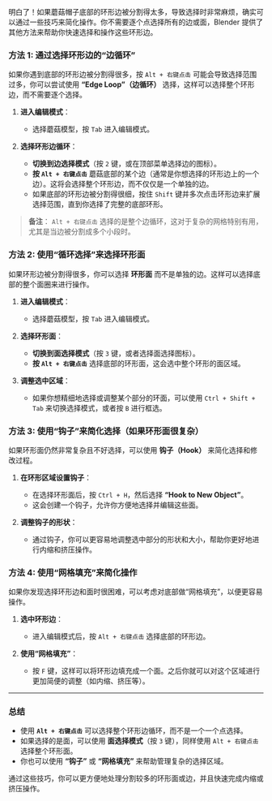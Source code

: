 明白了！如果蘑菇帽子底部的环形边被分割得太多，导致选择时非常麻烦，确实可以通过一些技巧来简化操作。你不需要逐个点选择所有的边或面，Blender 提供了其他方法来帮助你快速选择和操作这些环形边。

### **方法 1: 通过选择环形边的“边循环”**

如果你遇到底部的环形边被分割得很多，按 `Alt + 右键点击` 可能会导致选择范围过多，你可以尝试使用 **“Edge Loop”（边循环）** 选择，这样可以选择整个环形边，而不需要逐个选择。

1. **进入编辑模式**：
   - 选择蘑菇模型，按 `Tab` 进入编辑模式。

2. **选择环形边循环**：
   - **切换到边选择模式**（按 `2` 键，或在顶部菜单选择边的图标）。
   - **按 `Alt + 右键点击`** 蘑菇底部的某个边（通常是你想选择的环形边上的一个边）。这将会选择整个环形边，而不仅仅是一个单独的边。
   - 如果底部的环形边被分割得很细，按住 `Shift` 键并多次点击环形边来扩展选择范围，直到你选择了完整的底部环形。

> **备注**： `Alt + 右键点击` 选择的是整个边循环，这对于复杂的网格特别有用，尤其是当边被分割成多个小段时。

### **方法 2: 使用“循环选择”来选择环形面**

如果环形边被分割得很多，你可以选择 **环形面** 而不是单独的边。这样可以选择底部的整个面圈来进行操作。

1. **进入编辑模式**：
   - 选择蘑菇模型，按 `Tab` 进入编辑模式。

2. **选择环形面**：
   - **切换到面选择模式**（按 `3` 键，或者选择面选择图标）。
   - **按 `Alt + 右键点击`** 选择底部的环形面，这会选中整个环形的面区域。

3. **调整选中区域**：
   - 如果你想精细地选择或调整某个部分的环面，可以使用 `Ctrl + Shift + Tab` 来切换选择模式，或者按 `B` 进行框选。

### **方法 3: 使用“钩子”来简化选择（如果环形面很复杂）**

如果环形面仍然非常复杂且不好选择，可以使用 **钩子（Hook）** 来简化选择和修改过程。

1. **在环形区域设置钩子**：
   - 在选择环形面后，按 `Ctrl + H`，然后选择 **“Hook to New Object”**。
   - 这会创建一个钩子，允许你方便地选择并编辑这些面。

2. **调整钩子的形状**：
   - 通过钩子，你可以更容易地调整选中部分的形状和大小，帮助你更好地进行内缩和挤压操作。

### **方法 4: 使用“网格填充”来简化操作**

如果你发现选择环形边和面时很困难，可以考虑对底部做“网格填充”，以便更容易操作。

1. **选中环形边**：
   - 进入编辑模式后，按 `Alt + 右键点击` 选择底部的环形边。

2. **使用“网格填充”**：
   - 按 `F` 键，这样可以将环形边填充成一个面。之后你就可以对这个区域进行更加简便的调整（如内缩、挤压等）。

---

### **总结**

- 使用 **`Alt + 右键点击`** 可以选择整个环形边循环，而不是一个一个点选择。
- 如果选择的是面，可以使用 **面选择模式**（按 `3` 键），同样使用 `Alt + 右键点击` 选择整个环形面。
- 你也可以使用 **“钩子”** 或 **“网格填充”** 来帮助管理复杂的选择区域。

通过这些技巧，你可以更方便地处理分割较多的环形面或边，并且快速完成内缩或挤压操作。
